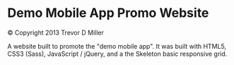 Demo Mobile App Promo Website
=============================

&copy; Copyright 2013 Trevor D Miller

A website built to promote the "demo mobile app". It was built with HTML5, CSS3 (Sass), JavaScript / jQuery, and a the Skeleton basic responsive grid.